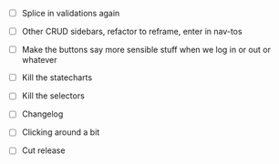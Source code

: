 - [ ] Splice in validations again
- [ ] Other CRUD sidebars, refactor to reframe, enter in nav-tos
- [ ] Make the buttons say more sensible stuff when we log in or out or whatever
- [ ] Kill the statecharts
- [ ] Kill the selectors

- [ ] Changelog
- [ ] Clicking around a bit
- [ ] Cut release
